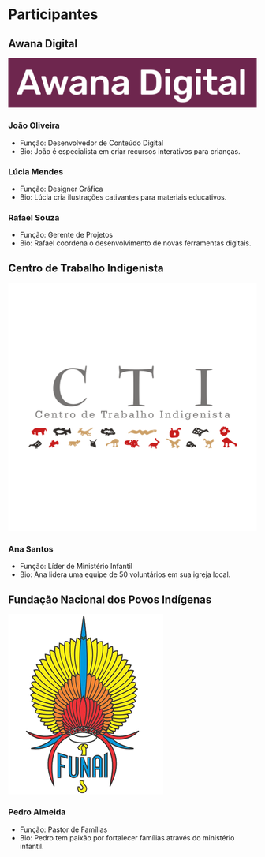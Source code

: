 # Participantes

## Awana Digital
![Logo Awana Digital](/logos/logo_awana.png)

### João Oliveira
- Função: Desenvolvedor de Conteúdo Digital
- Bio: João é especialista em criar recursos interativos para crianças.

### Lúcia Mendes
- Função: Designer Gráfica
- Bio: Lúcia cria ilustrações cativantes para materiais educativos.

### Rafael Souza
- Função: Gerente de Projetos
- Bio: Rafael coordena o desenvolvimento de novas ferramentas digitais.

## Centro de Trabalho Indigenista
![Logo Igreja Batista Central](/logos/logo_cti.png)

### Ana Santos
- Função: Líder de Ministério Infantil
- Bio: Ana lidera uma equipe de 50 voluntários em sua igreja local.

## Fundação Nacional dos Povos Indígenas
![Logo Igreja Presbiteriana Renovada](/logos/logo_funai.png)

### Pedro Almeida
- Função: Pastor de Famílias
- Bio: Pedro tem paixão por fortalecer famílias através do ministério infantil.
